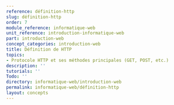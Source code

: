```yaml
---
reference: définition-http
slug: définition-http
order: 7
module_reference: informatique-web
unit_reference: introduction-informatique-web
part: introduction-web
concept_categories: introduction-web
title: Définition de HTTP
topics:
- Protocole HTTP et ses méthodes principales (GET, POST, etc.)
description: ''
tutorials: ''
Todo: ''
directory: informatique-web/introduction-web
permalink: informatique-web/définition-http
layout: concepts
---
```

